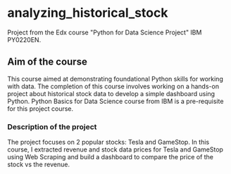 # analyzing_historical_stock
Project from the Edx course "Python for Data Science Project" IBM PY0220EN.

## __Aim of the course__
This course aimed at demonstrating foundational Python skills for working with data. The completion of this course involves working on a hands-on project about historical stock data to develop a simple dashboard using Python. Python Basics for Data Science course from IBM is a pre-requisite for this project course.

### __Description of the project__
The project focuses on 2 popular stocks: Tesla and GameStop. In this course, I extracted revenue and stock data prices for Tesla and GameStop using Web Scraping and build a dashboard to compare the price of the stock vs the revenue.
